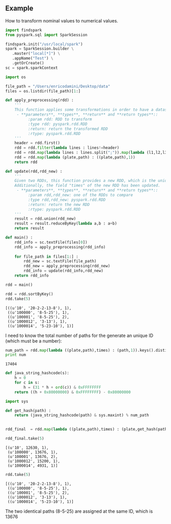 
## Example
How to transform nominal values to numerical values. 


```python
import findspark
from pyspark.sql import SparkSession

findspark.init("/usr/local/spark")
spark = SparkSession.builder \
   .master("local[*]") \
   .appName("Test") \
   .getOrCreate()
sc = spark.sparkContext
```


```python
import os

file_path = "/Users/enricodamini/Desktop/data"
files = os.listdir(file_path)[1:]
```


```python
def apply_preprocessing(rdd) :
    '''
    This function applies some transformations in order to have a dataset with this shape: ((plate,path),times)
     - **parameters**, **types**, **return** and **return types**::
          :param rdd: RDD to transform
          :type rdd: pyspark.rdd.RDD
          :return: return the transformed RDD 
          :rtype: pyspark.rdd.RDD
    '''
    header = rdd.first()
    rdd = rdd.filter(lambda lines : lines!=header)
    rdd = rdd.map(lambda lines : lines.split(";")).map(lambda (l1,l2,l3,l4,l5) : (l1,str(l2))).reduceByKey(lambda g1,g2: str(g1)+"-"+str(g2))
    rdd = rdd.map(lambda (plate,path) : ((plate,path),1))
    return rdd 
```


```python
def update(rdd,rdd_new) :
    '''
    Given two RDDs, this function provides a new RDD, which is the union of the RDDs.
    Additionally, the field "times" of the new RDD has been updated. 
     - **parameters**, **types**, **return** and **return types**::
          :param rdd,rdd_new: one of the RDDs to compare
          :type rdd,rdd_new: pyspark.rdd.RDD
          :return: return the new RDD 
          :rtype: pyspark.rdd.RDD
    '''
    result = rdd.union(rdd_new)
    result = result.reduceByKey(lambda a,b : a+b)
    return result
```


```python
def main() :
    rdd_info = sc.textFile(files[0])
    rdd_info = apply_preprocessing(rdd_info)
    
    for file_path in files[1:] : 
        rdd_new = sc.textFile(file_path)
        rdd_new = apply_preprocessing(rdd_new)
        rdd_info = update(rdd_info,rdd_new)
    return rdd_info    
```


```python
rdd = main()
```


```python
rdd = rdd.sortByKey() 
rdd.take(5)
```




    [((u'10', '20-2-2-13-8'), 1),
     ((u'100000', '8-5-25'), 1),
     ((u'100001', '8-5-25'), 2),
     ((u'1000012', '3-13'), 1),
     ((u'1000014', '5-23-10'), 1)]



I need to know the total number of paths for the generate an unique ID (which must be a number):
```python 
num_path = rdd.map(lambda ((plate,path),times) : (path,1)).keys().distinct().count()
print num
```




    17404




```python
def java_string_hashcode(s):
    h = 0
    for c in s:
        h = (31 * h + ord(c)) & 0xFFFFFFFF
    return ((h + 0x80000000) & 0xFFFFFFFF) - 0x80000000
```


```python
import sys 

def get_hash(path) :
    return (java_string_hashcode(path) & sys.maxint) % num_path 
    
```


```python
rdd_final  = rdd.map(lambda ((plate,path),times) : (plate,get_hash(path),times ))
```


```python
rdd_final.take(5)
```




    [(u'10', 12630, 1),
     (u'100000', 13676, 1),
     (u'100001', 13676, 2),
     (u'1000012', 15200, 1),
     (u'1000014', 4931, 1)]




```python
rdd.take(5)
```




    [((u'10', '20-2-2-13-8'), 1),
     ((u'100000', '8-5-25'), 1),
     ((u'100001', '8-5-25'), 2),
     ((u'1000012', '3-13'), 1),
     ((u'1000014', '5-23-10'), 1)]

The two identical paths (8-5-25) are assigned at the same ID, which is  13676



